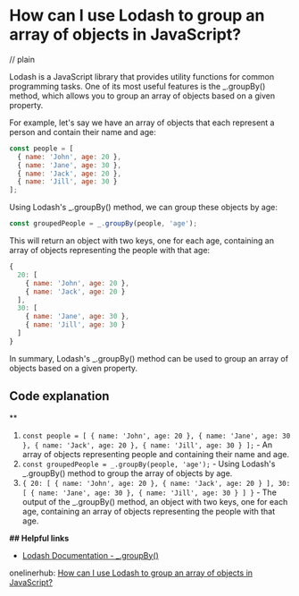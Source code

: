 # How can I use Lodash to group an array of objects in JavaScript?
// plain

Lodash is a JavaScript library that provides utility functions for common programming tasks. One of its most useful features is the _.groupBy() method, which allows you to group an array of objects based on a given property.

For example, let's say we have an array of objects that each represent a person and contain their name and age:

```javascript
const people = [
  { name: 'John', age: 20 },
  { name: 'Jane', age: 30 },
  { name: 'Jack', age: 20 },
  { name: 'Jill', age: 30 }
];
```

Using Lodash's _.groupBy() method, we can group these objects by age:

```javascript
const groupedPeople = _.groupBy(people, 'age');
```

This will return an object with two keys, one for each age, containing an array of objects representing the people with that age:

```javascript
{
  20: [
    { name: 'John', age: 20 },
    { name: 'Jack', age: 20 }
  ],
  30: [
    { name: 'Jane', age: 30 },
    { name: 'Jill', age: 30 }
  ]
}
```

In summary, Lodash's _.groupBy() method can be used to group an array of objects based on a given property.

## Code explanation
**

1. `const people = [ { name: 'John', age: 20 }, { name: 'Jane', age: 30 }, { name: 'Jack', age: 20 }, { name: 'Jill', age: 30 } ];` - An array of objects representing people and containing their name and age.
2. `const groupedPeople = _.groupBy(people, 'age');` - Using Lodash's _.groupBy() method to group the array of objects by age.
3. `{ 20: [ { name: 'John', age: 20 }, { name: 'Jack', age: 20 } ], 30: [ { name: 'Jane', age: 30 }, { name: 'Jill', age: 30 } ] }` - The output of the _.groupBy() method, an object with two keys, one for each age, containing an array of objects representing the people with that age.

**## Helpful links**

- [Lodash Documentation - _.groupBy()](https://lodash.com/docs/4.17.15#groupBy)

onelinerhub: [How can I use Lodash to group an array of objects in JavaScript?](https://onelinerhub.com/javascript-lodash/how-can-i-use-lodash-to-group-an-array-of-objects-in-javascript)